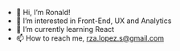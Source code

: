 - 👋 Hi, I’m Ronald!
- 👀 I’m interested in Front-End, UX and Analytics
- 🌱 I’m currently learning React
- 📫 How to reach me, rza.lopez.s@gmail.com

<!---
roldlopez/roldlopez is a ✨ special ✨ repository because its `README.md` (this file) appears on your GitHub profile.
You can click the Preview link to take a look at your changes.
--->

